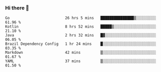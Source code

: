 ### Hi there 👋

<!--
**yeya24/yeya24** is a ✨ _special_ ✨ repository because its `README.md` (this file) appears on your GitHub profile.

Here are some ideas to get you started:

- 🔭 I’m currently working on ...
- 🌱 I’m currently learning ...
- 👯 I’m looking to collaborate on ...
- 🤔 I’m looking for help with ...
- 💬 Ask me about ...
- 📫 How to reach me: ...
- 😄 Pronouns: ...
- ⚡ Fun fact: ...
-->

<!--START_SECTION:waka-->

```text
Go                         26 hrs 5 mins   ███████████████▒░░░░░░░░░   61.96 %
Kotlin                     8 hrs 52 mins   █████▒░░░░░░░░░░░░░░░░░░░   21.10 %
Java                       2 hrs 32 mins   █▓░░░░░░░░░░░░░░░░░░░░░░░   06.05 %
Brazil Dependency Config   1 hr 24 mins    █░░░░░░░░░░░░░░░░░░░░░░░░   03.35 %
Markdown                   42 mins         ▒░░░░░░░░░░░░░░░░░░░░░░░░   01.67 %
YAML                       37 mins         ▒░░░░░░░░░░░░░░░░░░░░░░░░   01.50 %
```

<!--END_SECTION:waka-->
